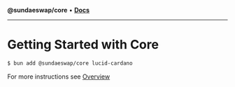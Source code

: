 **@sundaeswap/core** • [**Docs**](modules.md)

***

# Getting Started with Core

```bash
$ bun add @sundaeswap/core lucid-cardano
```

For more instructions see [Overview](/)
